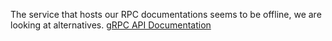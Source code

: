 
The service that hosts our RPC documentations seems to be offline, we are looking at alternatives.
[gRPC API Documentation](https://doc.gendocu.com/SPLICEcube/api/gRPC)
